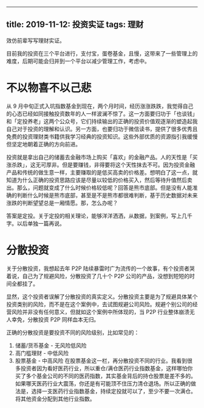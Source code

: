 
---
title: 2019-11-12: 投资实证
tags: 理财
---
效仿前辈写写理财实证。

目前我的投资在三个平台进行，支付宝，蛋卷基金，且慢，这带来了一些管理上的难度，后期可能会归并到一个平台以减少管理工作，考虑中。

# 不以物喜不以己悲
从 9 月中旬正式入坑指数基金到现在，两个月时间，经历涨涨跌跌，我觉得自己的心态已经如同接触投资数年的人一样波澜不惊了。这一方面要归功于「也谈钱」和「定投养老」这两个公众号，它们持续输出的正确的投资价值观逐渐的塑造起我自己对于投资的理解和认识。另一方面，也要归功于微信读书，提供了很多优秀且免费的投资理财类书籍供我学习经典的投资知识。这些外部优质的资源指引我缓慢但坚定地朝着正确的方向前进。

投资就是拿出自己的储蓄去金融市场上购买「喜欢」的金融产品。人的天性是「买涨杀跌」，这无可厚非。但是要赚钱，非得要将这个天性抹去不可。因为投资金融产品和传统的做生意一样，主要赚取的是低买高卖的价格差。想明白了这一点，就知道为什么正确的投资思路应该是尽量以较低的价格买入，然后等待升值然后卖出。那么，问题就变成了什么时候价格较低呢？回答是熊市底部。但是没有人能准确的判断什么时候是熊市底部，甚至是不是熊市都很难判断，基于历史数据对未来涨跌的判断望望总是一厢情愿。那，怎么办呢？

答案是定投。关于定投的相关理论，能够洋洋洒洒，从数据，到案例，写上几千字。以后单独一篇再说。

# 分散投资
关于分散投资，我想起去年 P2P 陆续暴雷时广为流传的一个故事，有个投资者哭着说，自己为了规避风险，分散投资了几十个 P2P 公司的产品，没想到短短的时间全都挂了。

显然，这个投资者误解了分散投资的真实定义。分散投资主要是为了规避具体某个投资类别的风险，而不是在这个案例中，去试图规避公司风险。规避个别公司的经营风险并非没有任何意义，但就如这个案例中所体现的，当 P2P 行业整体崩溃无人幸免，分散投资 P2P 同样血本无归。

正确的分散投资是要投资不同的风险级别，比如常见的：
1. 储蓄/货币基金 - 无风险低风险
2. 高门槛理财 - 中低风险
3. 股票基金 - 中高风险
在股票基金这一栏，再分散投资不同的行业。我看到很多投资者因为看好医药行业，所以重仓/满仓医药行业指数基金，这样哪怕你买了多个基金公司的不同的医药指数，其实基金背后的持仓股票是差不多的。如果哪天医药行业大震荡，你还是有可能顶不住压力清仓退场。所以正确的做法是，选择一支医药行业指数基金，持续定投就可以了，至少不要一次满仓。将其他资金分配到其他行业指数。

